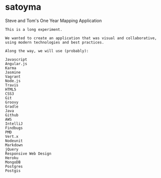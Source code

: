 satoyma
=======

Steve and Tom's One Year Mapping Application

	This is a long experiment.

	We wanted to create an application that was visual and collaborative,
	using modern technologies and best practices.

	Along the way, we will use (probably):

	Javascript
	Angular.js
	Karma
	Jasmine
	Vagrant
	Node.js
	Travis
	HTML5
	CSS3
	Git
	Groovy
	Gradle
	Java
	Github
	AWS
	IntelliJ
	Findbugs
	PMD
	Vert.x
	Nodeunit
	Markdown
	jQuery
	Responsive Web Design
	Heroku
	MongoDB
	Postgres
	Postgis
